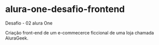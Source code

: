 # alura-one-desafio-frontend
Desafio - 02 alura One

Criação front-end de um e-commecerce ficcional de uma loja chamada AluraGeek.
